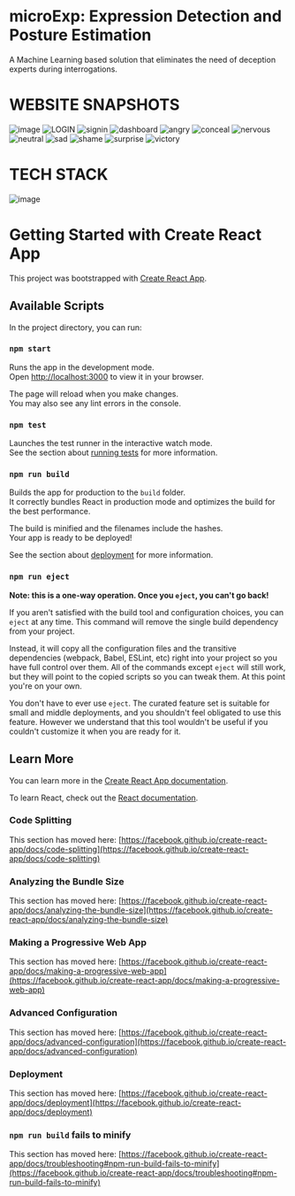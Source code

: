 # microExp: Expression Detection and Posture Estimation
A Machine Learning based solution that eliminates the need of deception experts during interrogations.

# WEBSITE SNAPSHOTS
![image](https://user-images.githubusercontent.com/52756604/151203470-50e0fa7f-3259-4d4a-8415-9610e2346645.png)
![LOGIN](https://user-images.githubusercontent.com/52756604/149668091-db2e1b10-99e4-4a6b-8db5-4b575fc48f85.png)
![signin](https://user-images.githubusercontent.com/52756604/149668093-705ae02c-25ec-49cc-be86-d9c394e2e0c0.png)
![dashboard](https://user-images.githubusercontent.com/52756604/149668130-26823762-7802-4e7a-8866-b8410b84f412.png)
![angry](https://user-images.githubusercontent.com/52756604/149300985-ea7272f9-4214-4212-b4fc-d768a60f6736.jpg)
![conceal](https://user-images.githubusercontent.com/52756604/149300991-dc6e1dfa-8e89-4fa2-9875-4246836918c7.jpg)
![nervous](https://user-images.githubusercontent.com/52756604/149300995-03fb2de1-24d7-419d-a657-ddc2a5586cf4.jpg)
![neutral](https://user-images.githubusercontent.com/52756604/149300997-a1119605-e4ce-4f37-9701-7840ad255fbe.jpg)
![sad](https://user-images.githubusercontent.com/52756604/149301000-4a251971-d208-41ae-acf6-a87c14562823.jpg)
![shame](https://user-images.githubusercontent.com/52756604/149301002-101a12f1-5f72-4c13-82cf-1e8c229a0e64.jpg)
![surprise](https://user-images.githubusercontent.com/52756604/149301004-75adcdba-6c86-4e0f-b71d-9e1e347dc74e.jpg)
![victory](https://user-images.githubusercontent.com/52756604/149301006-ff0fd8da-121e-4463-8c12-b7129ce526c4.jpg)


# TECH STACK
![image](https://user-images.githubusercontent.com/52756604/151203933-6afa8df6-c1f8-4715-9f33-edfa015673b8.png)

# Getting Started with Create React App

This project was bootstrapped with [Create React App](https://github.com/facebook/create-react-app).

## Available Scripts

In the project directory, you can run:

### `npm start`

Runs the app in the development mode.\
Open [http://localhost:3000](http://localhost:3000) to view it in your browser.

The page will reload when you make changes.\
You may also see any lint errors in the console.

### `npm test`

Launches the test runner in the interactive watch mode.\
See the section about [running tests](https://facebook.github.io/create-react-app/docs/running-tests) for more information.

### `npm run build`

Builds the app for production to the `build` folder.\
It correctly bundles React in production mode and optimizes the build for the best performance.

The build is minified and the filenames include the hashes.\
Your app is ready to be deployed!

See the section about [deployment](https://facebook.github.io/create-react-app/docs/deployment) for more information.

### `npm run eject`

**Note: this is a one-way operation. Once you `eject`, you can't go back!**

If you aren't satisfied with the build tool and configuration choices, you can `eject` at any time. This command will remove the single build dependency from your project.

Instead, it will copy all the configuration files and the transitive dependencies (webpack, Babel, ESLint, etc) right into your project so you have full control over them. All of the commands except `eject` will still work, but they will point to the copied scripts so you can tweak them. At this point you're on your own.

You don't have to ever use `eject`. The curated feature set is suitable for small and middle deployments, and you shouldn't feel obligated to use this feature. However we understand that this tool wouldn't be useful if you couldn't customize it when you are ready for it.

## Learn More

You can learn more in the [Create React App documentation](https://facebook.github.io/create-react-app/docs/getting-started).

To learn React, check out the [React documentation](https://reactjs.org/).

### Code Splitting

This section has moved here: [https://facebook.github.io/create-react-app/docs/code-splitting](https://facebook.github.io/create-react-app/docs/code-splitting)

### Analyzing the Bundle Size

This section has moved here: [https://facebook.github.io/create-react-app/docs/analyzing-the-bundle-size](https://facebook.github.io/create-react-app/docs/analyzing-the-bundle-size)

### Making a Progressive Web App

This section has moved here: [https://facebook.github.io/create-react-app/docs/making-a-progressive-web-app](https://facebook.github.io/create-react-app/docs/making-a-progressive-web-app)

### Advanced Configuration

This section has moved here: [https://facebook.github.io/create-react-app/docs/advanced-configuration](https://facebook.github.io/create-react-app/docs/advanced-configuration)

### Deployment

This section has moved here: [https://facebook.github.io/create-react-app/docs/deployment](https://facebook.github.io/create-react-app/docs/deployment)

### `npm run build` fails to minify

This section has moved here: [https://facebook.github.io/create-react-app/docs/troubleshooting#npm-run-build-fails-to-minify](https://facebook.github.io/create-react-app/docs/troubleshooting#npm-run-build-fails-to-minify)

